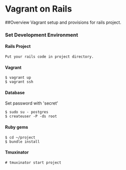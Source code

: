 Vagrant on Rails
==========

##Overview
Vagrant setup and provisions for rails project.

### Set Development Environment

#### Rails Project

    Put your rails code in project directory.

#### Vagrant

    $ vagrant up
    $ vagrant ssh

#### Database
Set password with 'secret'

    $ sudo su - postgres
    $ createuser -P -ds root

#### Ruby gems

    $ cd ~/project
    $ bundle install

#### Tmuxinator

    # tmuxinator start project
